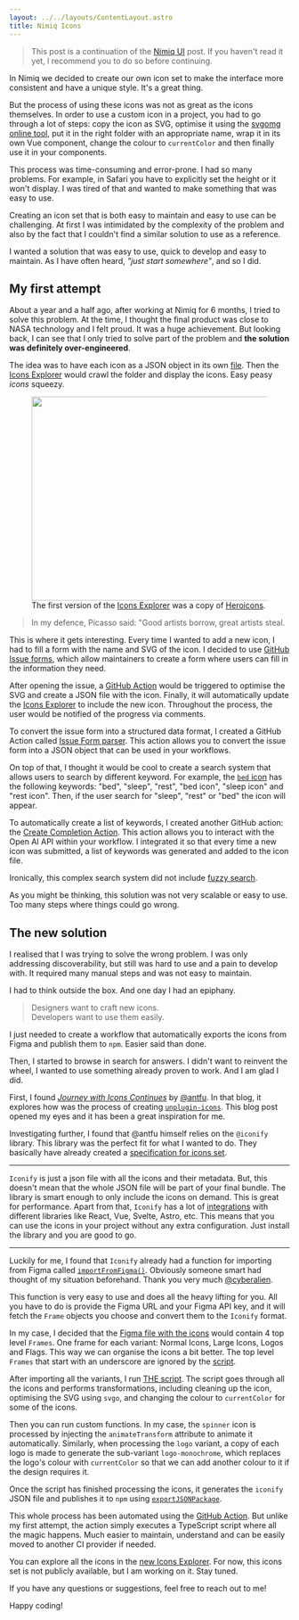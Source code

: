 ```yaml
---
layout: ../../layouts/ContentLayout.astro
title: Nimiq Icons
---
```


> This post is a continuation of the [Nimiq UI](./the-evolution-of-nimiq-UI) post. If you haven't read it yet, I recommend you to do so before continuing.

In Nimiq we decided to create our own icon set to make the interface more consistent and have a unique style. It's a great thing.

But the process of using these icons was not as great as the icons themselves. In order to use a custom icon in a project, you had to go through a lot of steps: copy the icon as SVG, optimise it using the [svgomg online tool](https://jakearchibald.github.io/svgomg/), put it in the right folder with an appropriate name, wrap it in its own Vue component, change the colour to `currentColor` and then finally use it in your components.


This process was time-consuming and error-prone. I had so many problems. For example, in Safari you have to explicitly set the height or it won't display. I was tired of that and wanted to make something that was easy to use.

Creating an icon set that is both easy to maintain and easy to use can be challenging. At first I was intimidated by the complexity of the problem and also by the fact that I couldn't find a similar solution to use as a reference.

I wanted a solution that was easy to use, quick to develop and easy to maintain. As I have often heard, _"just start somewhere"_, and so I did.

<!-- So, now I think every one understands the problem and why creating a solution was important (at least for me). -->

## My first attempt

About a year and a half ago, after working at Nimiq for 6 months, I tried to solve this problem. At the time, I thought the final product was close to NASA technology and I felt proud. It was a huge achievement. But looking back, I can see that I only tried to solve part of the problem and **the solution was definitely over-engineered**.

The idea was to have each icon as a JSON object in its own [file](https://github.com/onmax/nimiq-icons/tree/main/public/icons). Then the [Icons Explorer](https://onmax.github.io/nimiq-icons/) would crawl the folder and display the icons. Easy peasy _icons_ squeezy.

<figure>
  <img src="/onmax/nimiq-icon-explorer-heroicons.webp" width="644" height="366" class="shadow" />
  <figcaption>The first version of the <a href="https://onmax.github.io/nimiq-icons/">Icons Explorer</a> was a copy of <a href="https://heroicons.com/">Heroicons</a>.</figcaption>
</figure>

> In my defence, Picasso said: "Good artists borrow, great artists steal.

This is where it gets interesting. Every time I wanted to add a new icon, I had to fill a form with the name and SVG of the icon. I decided to use [GitHub Issue forms](https://github.com/onmax/nimiq-icons/blob/main/.github/ISSUE_TEMPLATE/new-icon.yaml), which allow maintainers to create a form where users can fill in the information they need. 

After opening the issue, a [GitHub Action](https://github.com/onmax/nimiq-icons/blob/main/.github/workflows/new-icon.yaml) would be triggered to optimise the SVG and create a JSON file with the icon. Finally, it will automatically update the [Icons Explorer](https://onmax.github.io/nimiq-icons/) to include the new icon. Throughout the process, the user would be notified of the progress via comments.

To convert the issue form into a structured data format, I created a GitHub Action called [Issue Form parser](https://github.com/onmax/issue-form-parser). This action allows you to convert the issue form into a JSON object that can be used in your workflows.

On top of that, I thought it would be cool to create a search system that allows users to search by different keyword. For example, the [`bed` icon](https://github.com/onmax/nimiq-icons/blob/main/public/icons/icon_bed.ts) has the following keywords: "bed", "sleep", "rest", "bed icon", "sleep icon" and "rest icon". Then, if the user search for "sleep", "rest" or "bed" the icon will appear.

To automatically create a list of keywords, I created another GitHub action: the [Create Completion Action](https://github.com/onmax/oai-createcompletion-githubaction). This action allows you to interact with the Open AI API within your workflow. I integrated it so that every time a new icon was submitted, a list of keywords was generated and added to the icon file.

Ironically, this complex search system did not include [fuzzy search](https://en.wikipedia.org/wiki/Approximate_string_matching).

As you might be thinking, this solution was not very scalable or easy to use. Too many steps where things could go wrong.

## The new solution


I realised that I was trying to solve the wrong problem. I was only addressing discoverability, but still was hard to use and a pain to develop with. It required many manual steps and was not easy to maintain.

I had to think outside the box. And one day I had an epiphany.

> Designers want to craft new icons. <br />
> Developers want to use them easily.

I just needed to create a workflow that automatically exports the icons from Figma and publish them to `npm`. Easier said than done.

Then, I started to browse in search for answers. I didn't want to reinvent the wheel, I wanted to use something already proven to work. And I am glad I did.

First, I found [_Journey with Icons Continues_](https://antfu.me/posts/journey-with-icons-continues) by [@antfu](https://github.com/antfu). In that blog, it explores how was the process of creating [`unplugin-icons`](https://github.com/unplugin/unplugin-icons). This blog post opened my eyes and it has been a great inspiration for me.

Investigating further, I found that @antfu himself relies on the `@iconify` library. This library was the perfect fit for what I wanted to do. They basically have already created a [specification for icons set](https://iconify.design/docs/types/iconify-json.html#structure).

---

`Iconify` is just a json file with all the icons and their metadata. But, this doesn't mean that the whole JSON file will be part of your final bundle. The library is smart enough to only include the icons on demand. This is great for performance. Apart from that, `Iconify` has a lot of [integrations](https://iconify.design/docs/icon-components) with different libraries like React, Vue, Svelte, Astro, etc. This means that you can use the icons in your project without any extra configuration. Just install the library and you are good to go.

---

Luckily for me, I found that `Iconify` already had a function for importing from Figma called [`importFromFigma()`](https://iconify.design/docs/libraries/tools/import/figma/). Obviously someone smart had thought of my situation beforehand. Thank you very much [@cyberalien](https://github.com/cyberalien).

This function is very easy to use and does all the heavy lifting for you. All you have to do is provide the Figma URL and your Figma API key, and it will fetch the `Frame` objects you choose and convert them to the `Iconify` format.

In my case, I decided that the [Figma file with the icons](https://www.figma.com/file/iyfVJafk18HfrYLXukpf0n/Nimiq-Icons) would contain 4 top level `Frames`. One frame for each variant: Normal Icons, Large Icons, Logos and Flags. This way we can organise the icons a bit better. The top level `Frames` that start with an underscore are ignored by the [script](https://github.com/onmax/nimiq-ui/blob/main/packages/nimiq-icons/src/client.ts#L18).

After importing all the variants, I run [THE script](https://github.com/onmax/nimiq-ui/blob/main/packages/nimiq-icons/src/icon.ts). The script goes through all the icons and performs transformations, including cleaning up the icon, optimising the SVG using `svgo`, and changing the colour to `currentColor` for some of the icons.

Then you can run custom functions. In my case, the `spinner` icon is processed by injecting the `animateTransform` attribute to animate it automatically. Similarly, when processing the `logo` variant, a copy of each logo is made to generate the sub-variant `logo-monochrome`, which replaces the logo's colour with `currentColor` so that we can add another colour to it if the design requires it.

Once the script has finished processing the icons, it generates the `iconify` JSON file and publishes it to `npm` using [`exportJSONPackage`](https://iconify.design/docs/libraries/tools/export/json-package.html).

This whole process has been automated using the [GitHub Action](https://github.com/onmax/nimiq-ui/blob/main/.github/workflows/icons.yml). But unlike my first attempt, the action simply executes a TypeScript script where all the magic happens. Much easier to maintain, understand and can be easily moved to another CI provider if needed.
 
You can explore all the icons in the [new Icons Explorer](https://nimiq.com/developers/build/ui/design/icons). For now, this icons set is not publicly available, but I am working on it. Stay tuned.

If you have any questions or suggestions, feel free to reach out to me!

Happy coding!

